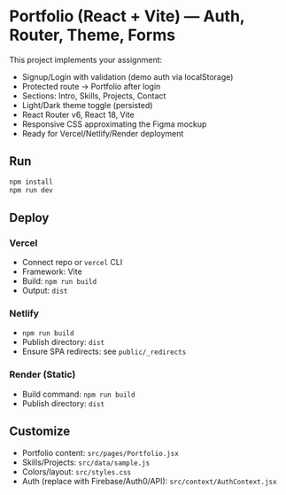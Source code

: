 # Portfolio (React + Vite) — Auth, Router, Theme, Forms

This project implements your assignment:
- Signup/Login with validation (demo auth via localStorage)
- Protected route → Portfolio after login
- Sections: Intro, Skills, Projects, Contact
- Light/Dark theme toggle (persisted)
- React Router v6, React 18, Vite
- Responsive CSS approximating the Figma mockup
- Ready for Vercel/Netlify/Render deployment

## Run
```bash
npm install
npm run dev
```

## Deploy
### Vercel
- Connect repo or `vercel` CLI
- Framework: Vite
- Build: `npm run build`
- Output: `dist`

### Netlify
- `npm run build`
- Publish directory: `dist`
- Ensure SPA redirects: see `public/_redirects`

### Render (Static)
- Build command: `npm run build`
- Publish directory: `dist`

## Customize
- Portfolio content: `src/pages/Portfolio.jsx`
- Skills/Projects: `src/data/sample.js`
- Colors/layout: `src/styles.css`
- Auth (replace with Firebase/Auth0/API): `src/context/AuthContext.jsx`

